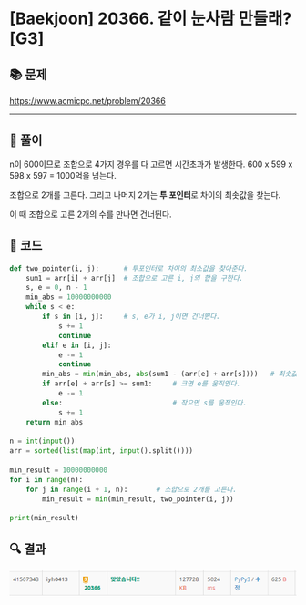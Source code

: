 # [Baekjoon] 20366. 같이 눈사람 만들래? [G3]

## 📚 문제

https://www.acmicpc.net/problem/20366

---

## 📖 풀이

n이 600이므로 조합으로 4가지 경우를 다 고르면 시간초과가 발생한다. 600 x 599 x 598 x 597 = 1000억을 넘는다.

조합으로 2개를 고른다. 그리고 나머지 2개는 **투 포인터**로 차이의 최솟값을 찾는다.

이 때 조합으로 고른 2개의 수를 만나면 건너뛴다.

## 📒 코드

```python
def two_pointer(i, j):      # 투포인터로 차이의 최소값을 찾아준다.
    sum1 = arr[i] + arr[j]  # 조합으로 고른 i, j의 합을 구한다.
    s, e = 0, n - 1
    min_abs = 10000000000
    while s < e:
        if s in [i, j]:     # s, e가 i, j이면 건너뛴다.
            s += 1
            continue
        elif e in [i, j]:
            e -= 1
            continue
        min_abs = min(min_abs, abs(sum1 - (arr[e] + arr[s])))   # 최솟값 비교
        if arr[e] + arr[s] >= sum1:     # 크면 e를 움직인다.
            e -= 1
        else:                           # 작으면 s를 움직인다.
            s += 1
    return min_abs

n = int(input())
arr = sorted(list(map(int, input().split())))

min_result = 10000000000
for i in range(n):
    for j in range(i + 1, n):       # 조합으로 2개를 고른다.
        min_result = min(min_result, two_pointer(i, j))

print(min_result)
```

## 🔍 결과

![image-20220405005028953](README.assets/image-20220405005028953.png)